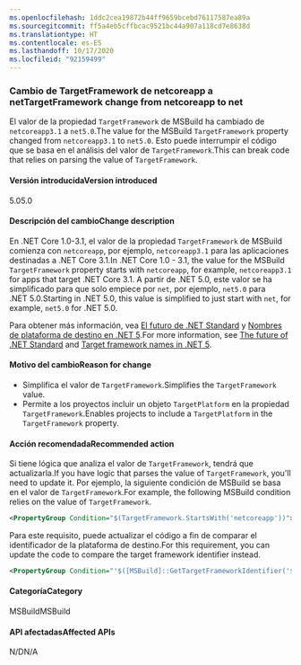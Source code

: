 ```yaml
---
ms.openlocfilehash: 1ddc2cea19872b44ff9659bcebd76117587ea89a
ms.sourcegitcommit: ff5a4eb5cffbcac9521bc44a907a118cd7e8638d
ms.translationtype: HT
ms.contentlocale: es-ES
ms.lasthandoff: 10/17/2020
ms.locfileid: "92159499"
---
```

### <a name="targetframework-change-from-netcoreapp-to-net"></a><span data-ttu-id="260b2-101">Cambio de TargetFramework de netcoreapp a net</span><span class="sxs-lookup"><span data-stu-id="260b2-101">TargetFramework change from netcoreapp to net</span></span>

<span data-ttu-id="260b2-102">El valor de la propiedad `TargetFramework` de MSBuild ha cambiado de `netcoreapp3.1` a `net5.0`.</span><span class="sxs-lookup"><span data-stu-id="260b2-102">The value for the MSBuild `TargetFramework` property changed from `netcoreapp3.1` to `net5.0`.</span></span> <span data-ttu-id="260b2-103">Esto puede interrumpir el código que se basa en el análisis del valor de `TargetFramework`.</span><span class="sxs-lookup"><span data-stu-id="260b2-103">This can break code that relies on parsing the value of `TargetFramework`.</span></span>

#### <a name="version-introduced"></a><span data-ttu-id="260b2-104">Versión introducida</span><span class="sxs-lookup"><span data-stu-id="260b2-104">Version introduced</span></span>

<span data-ttu-id="260b2-105">5.0</span><span class="sxs-lookup"><span data-stu-id="260b2-105">5.0</span></span>

#### <a name="change-description"></a><span data-ttu-id="260b2-106">Descripción del cambio</span><span class="sxs-lookup"><span data-stu-id="260b2-106">Change description</span></span>

<span data-ttu-id="260b2-107">En .NET Core 1.0-3.1, el valor de la propiedad `TargetFramework` de MSBuild comienza con `netcoreapp`, por ejemplo, `netcoreapp3.1` para las aplicaciones destinadas a .NET Core 3.1.</span><span class="sxs-lookup"><span data-stu-id="260b2-107">In .NET Core 1.0 - 3.1, the value for the MSBuild `TargetFramework` property starts with `netcoreapp`, for example, `netcoreapp3.1` for apps that target .NET Core 3.1.</span></span> <span data-ttu-id="260b2-108">A partir de .NET 5.0, este valor se ha simplificado para que solo empiece por `net`, por ejemplo, `net5.0` para .NET 5.0.</span><span class="sxs-lookup"><span data-stu-id="260b2-108">Starting in .NET 5.0, this value is simplified to just start with `net`, for example, `net5.0` for .NET 5.0.</span></span>

<span data-ttu-id="260b2-109">Para obtener más información, vea [El futuro de .NET Standard](https://devblogs.microsoft.com/dotnet/the-future-of-net-standard/) y [Nombres de plataforma de destino en .NET 5](https://github.com/dotnet/designs/blob/main/accepted/2020/net5/net5.md).</span><span class="sxs-lookup"><span data-stu-id="260b2-109">For more information, see [The future of .NET Standard](https://devblogs.microsoft.com/dotnet/the-future-of-net-standard/) and [Target framework names in .NET 5](https://github.com/dotnet/designs/blob/main/accepted/2020/net5/net5.md).</span></span>

#### <a name="reason-for-change"></a><span data-ttu-id="260b2-110">Motivo del cambio</span><span class="sxs-lookup"><span data-stu-id="260b2-110">Reason for change</span></span>

- <span data-ttu-id="260b2-111">Simplifica el valor de `TargetFramework`.</span><span class="sxs-lookup"><span data-stu-id="260b2-111">Simplifies the `TargetFramework` value.</span></span>
- <span data-ttu-id="260b2-112">Permite a los proyectos incluir un objeto `TargetPlatform` en la propiedad `TargetFramework`.</span><span class="sxs-lookup"><span data-stu-id="260b2-112">Enables projects to include a `TargetPlatform` in the `TargetFramework` property.</span></span>

#### <a name="recommended-action"></a><span data-ttu-id="260b2-113">Acción recomendada</span><span class="sxs-lookup"><span data-stu-id="260b2-113">Recommended action</span></span>

<span data-ttu-id="260b2-114">Si tiene lógica que analiza el valor de `TargetFramework`, tendrá que actualizarla.</span><span class="sxs-lookup"><span data-stu-id="260b2-114">If you have logic that parses the value of `TargetFramework`, you'll need to update it.</span></span> <span data-ttu-id="260b2-115">Por ejemplo, la siguiente condición de MSBuild se basa en el valor de `TargetFramework`.</span><span class="sxs-lookup"><span data-stu-id="260b2-115">For example, the following MSBuild condition relies on the value of `TargetFramework`.</span></span>

```xml
<PropertyGroup Condition="$(TargetFramework.StartsWith('netcoreapp'))">
```

<span data-ttu-id="260b2-116">Para este requisito, puede actualizar el código a fin de comparar el identificador de la plataforma de destino.</span><span class="sxs-lookup"><span data-stu-id="260b2-116">For this requirement, you can update the code to compare the target framework identifier instead.</span></span>

```xml
<PropertyGroup Condition="'$([MSBuild]::GetTargetFrameworkIdentifier('$(TargetFramework)'))' == '.NETCoreApp'">
```

#### <a name="category"></a><span data-ttu-id="260b2-117">Categoría</span><span class="sxs-lookup"><span data-stu-id="260b2-117">Category</span></span>

<span data-ttu-id="260b2-118">MSBuild</span><span class="sxs-lookup"><span data-stu-id="260b2-118">MSBuild</span></span>

#### <a name="affected-apis"></a><span data-ttu-id="260b2-119">API afectadas</span><span class="sxs-lookup"><span data-stu-id="260b2-119">Affected APIs</span></span>

<span data-ttu-id="260b2-120">N/D</span><span class="sxs-lookup"><span data-stu-id="260b2-120">N/A</span></span>

<!--

#### Affected APIs

Not detectable via API analysis.

-->

